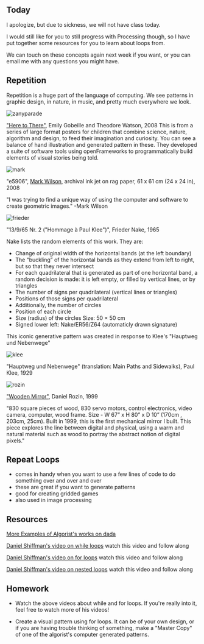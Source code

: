 ## Today

I apologize, but due to sickness, we will not have class today.

I would still like for you to still progress with Processing though, so I have put together some resources for you to learn about loops from.

We can touch on these concepts again next week if you want, or you can email me with any questions you might have.

## Repetition

Repetition is a huge part of the language of computing. We see patterns in graphic design, in nature, in music, and pretty much everywhere we look.

![zanyparade](http://zanyparade.com/v8/site_assets/17/img/htt_jungle06.jpg)

["Here to There"](http://zanyparade.com/v8/projects.php?id=17), Emily Gobeille and Theodore Watson, 2008
This is from a series of large format posters for children that combine science, nature, algorithm and design, to feed their imagination and curiosity. You can see a balance of hand illustration and generated pattern in these. They developed a suite of software tools using openFrameworks to programmatically build elements of visual stories being told.

![mark](http://geoform.net/sitedata/members/w/markwilson/e5906.jpg)

"e5906", [Mark Wilson](http://geoform.net/interviews/an-interview-with-artist-mark-wilson/), archival ink jet on rag paper, 61 x 61 cm (24 x 24 in), 2008

"I was trying to find a unique way of using the computer and software to create geometric images." -Mark Wilson

![frieder](http://dada.compart-bremen.de/imageUploads/medium/05NakeKlee65.jpg)

"13/9/65 Nr. 2 ("Hommage à Paul Klee")", Frieder Nake, 1965

Nake lists the random elements of this work. They are:
- Change of original width of the horizontal bands (at the left boundary)
- The “buckling” of the horizontal bands as they extend from left to right, but so that they never intersect
- For each quadrilateral that is generated as part of one horizontal band, a random decision is made: it is left empty, or filled by vertical lines, or by triangles
- The number of signs per quadrilateral (vertical lines or triangles)
- Positions of those signs per quadrilateral
- Additionally, the number of circles
- Position of each circle
- Size (radius) of the circles Size: 50 × 50 cm
- Signed lower left: Nake/ER56/Z64 (automaticly drawn signature)

This iconic generative pattern was created in response to Klee's "Hauptweg und Nebenwege"

![klee](http://demandware.edgesuite.net/sits_pod25/dw/image/v2/AAOI_PRD/on/demandware.static/-/Sites-ArsMundi-Catalog/default/dw68a01e93/images/840091_1.jpg)

"Hauptweg und Nebenwege" (translation: Main Paths and Sidewalks), Paul Klee, 1929

![rozin](http://www.smoothware.com/danny/woodenmirrormuseum.jpg)

["Wooden Mirror"](http://www.smoothware.com/danny/woodenmirror.html), Daniel Rozin, 1999

"830 square pieces of wood, 830 servo motors, control electronics, video camera, computer, wood frame.
Size - W 67” x H 80” x D 10” (170cm , 203cm, 25cm).
Built in 1999, this is the first mechanical mirror I built. This piece explores the line between digital and physical, using a warm and natural material such as wood to portray the abstract notion of digital pixels."

## Repeat Loops

- comes in handy when you want to use a few lines of code to do something over and over and over
- these are great if you want to generate patterns
- good for creating gridded games
- also used in image processing

## Resources
[More Examples of Algorist's works on dada](http://dada.compart-bremen.de/item/collective/1)

[Daniel Shiffman's video on while loops](https://www.youtube.com/watch?v=RtAPBvz6k0Y) watch this video and follow along

[Daniel Shiffman's video on for loops](https://www.youtube.com/watch?v=h4ApLHe8tbk) watch this video and follow along

[Daniel Shiffman's video on nested loops](https://www.youtube.com/watch?v=H7frvcAHXps) watch this video and follow along

## Homework
- Watch the above videos about while and for loops.  If you're really into it, feel free to watch more of his videos!

- Create a visual pattern using for loops. It can be of your own design, or if you are having trouble thinking of something, make a "Master Copy" of one of the algorist's computer generated patterns.

